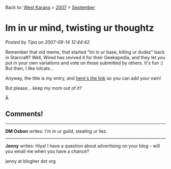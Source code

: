 Back to: [West Karana](/posts/westkarana.md) > [2007](/posts/2007/westkarana.md) > [September](./westkarana.md)
# Im in ur mind, twisting ur thoughtz

*Posted by Tipa on 2007-09-14 12:44:42*

Remember that old meme, that started "Im in ur base, killing ur dudez" back in Starcraft? Well, Wired has revived it for their Geekapedia, and they let you put in your own variations and vote on those submitted by others. It's fun :) But then, I like lolcats...

Anyway, the title is my entry, and [here's the link](http://www.wired.com/culture/geekipedia/magazine/geekipedia/im_in_ur) so you can add your own!

But please... keep my mom out of it?

Â 
## Comments!

---

**DM Osbon** writes: I'm in ur guild, stealing ur liez.

---

**Jenny** writes: Hiya! I have a question about advertising on your blog - will you email me when you have a chance?

jenny at blogher dot org

